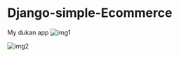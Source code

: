 # Django-simple-Ecommerce
My dukan app
![img1](https://user-images.githubusercontent.com/107461719/224258166-05b1464b-5430-421b-ab15-c2d2c8dd8781.PNG)

![img2](https://user-images.githubusercontent.com/107461719/224258181-de60c534-a27f-470e-953b-dbfab9acc9e7.PNG)
